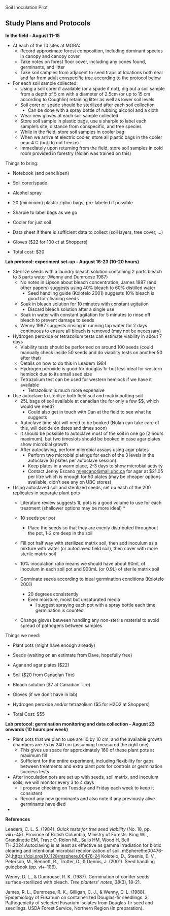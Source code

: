 Soil Inoculation Pilot

## Study Plans and Protocols

**In the field \- August 11-15**

* At each of the 10 sites at MORA:  
  * Record approximate forest composition, including dominant species in canopy and canopy cover  
  * Take notes on forest floor cover, including any cones found, germinants, and litter  
  * Take soil samples from adjacent to seed traps at locations both near and far from adult conspecific tree according to the protocol below  
* For each soil sample collected:  
  * Using a soil corer if available (or a spade if not), dig out a soil sample from a depth of 5 cm with a diameter of 2.5cm (or up to 15 cm according to Coughlin) retaining litter as well as lower soil levels  
  * Soil corer or spade should be sterilized after each soil collection  
    * Can be done with a spray bottle of rubbing alcohol and a cloth  
  * Wear new gloves at each soil sample collected  
  * Store soil sample in plastic bags, use a sharpie to label each sample’s site, distance from conspecific, and tree species  
  * While in the field, store soil samples in cooler bag  
  * When we arrive at electric cooler, store all plastic bags in the cooler near 4 C (but do not freeze)   
  * Immediately upon returning from the field, store soil samples in cold room provided in forestry (Nolan was trained on this)

Things to bring:

- Notebook (and pencil/pen)  
- Soil corer/spade  
- Alcohol spray   
- 20 (minimium) plastic ziploc bags, pre-labeled if possible  
- Sharpie to label bags as we go  
- Cooler for just soil  
- Data sheet if there is sufficient data to collect (soil layers, tree cover, …)
- Gloves ($22 for 100 ct at Shoppers)

- Total cost: $30

**Lab protocol: experiment set-up \- August 16-23 (10-20 hours)**

* Sterilize seeds with a laundry bleach solution containing 2 parts bleach to 3 parts water (Wenny and Dumroese 1987\)
  * No notes in Lipson about bleach concentration, James 1987 (and other papers) suggests using 40% bleach to 60% distilled water
    * Seed handling guide (Kolotelo 2001) suggests 10% bleach is good for cleaning seeds
  * Soak in bleach solution for 10 minutes with constant agitation  
    * Discard bleach solution after a single use  
  * Soak in water with constant agitation for 5 minutes to rinse off bleach to prevent damage to seeds  
  * Wenny 1987 suggests rinsing in running tap water for 2 days continuous to ensure all bleach is removed (may not be necessary)  
* Hydrogen peroxide or tetrazolium tests can estimate viability in about 7 days
  * Viability tests should be performed on around 100 seeds (could manually check inside 50 seeds and do viability tests on another 50 after that)
  * Details on how to do this in Leadem 1984  
  * Hydrogen peroxide is good for douglas fir but less ideal for western hemlock due to its small seed size  
  * Tetrazolium test can be used for western hemlock if we have it available  
    * Tetrazolium is much more expensive  
* Use autoclave to sterilize both field soil and matrix potting soil   
  * 25L bags of soil available at canadian tire for only a few $$, which would we need?   
    * Could also get in touch with Dan at the field to see what he suggests  
  * Autoclave time slot will need to be booked (Nolan can take care of this, will decide on dates and times soon)  
  * It should be possible to autoclave most of the soil in one go (2 hours maximum), but two timeslots should be booked in case agar plates show microbial growth  
  * After autoclaving, perform microbial assays using agar plates  
    * Perform two microbial platings for each of the 3 levels in the autoclave (6 plates per autoclave session)
    * Keep plates in a warm place, 2-3 days to show microbial activity
    * Contact Jenny Escano [mjescano@mail.ubc.ca](mailto:mjescano@mail.ubc.ca) for agar at $21.05 per litre which is enough for 50 plates (may be cheaper options available, didn’t see any on UBC stores)  
* Using autoclaved soil and sterilized seeds, set up each of the 200 replicates in separate plant pots  
  * Literature review suggests 1L pots is a good volume to use for each treatment (shallower options may be more ideal)
    *  
  * 10 seeds per pot  
    * Place the seeds so that they are evenly distributed throughout the pot, 1-2 cm deep in the soil  
  * Fill pot half way with sterilized matrix soil, then add inoculum as a mixture with water (or autoclaved field soil), then cover with more sterile matrix soil   
  * 10% inoculation ratio means we should have about 90mL of inoculum in each soil pot and 900mL (or 0.9L) of sterile matrix soil  
  * Germinate seeds according to ideal germination conditions (Kolotelo 2001)
    * 20 degrees consistently
    * Even moisture, moist but unsaturated media
      * I suggest spraying each pot with a spray bottle each time germination is counted
       
  * Change gloves between handling any non-sterile material to avoid spread of pathogens between samples 

Things we need:

- Plant pots (might have enough already)  
- Seeds (waiting on an estimate from Dave, hopefully free)
- Agar and agar plates ($22)
- Soil ($20 from Canadian Tire)
- Bleach solution ($7 at Canadian Tire)
- Gloves (if we don’t have in lab)  
- Hydrogen peroxide and/or tetrazolium ($5 for H2O2 at Shoppers)

- Total Cost: $55

**Lab protocol: germination monitoring and data collection \- August 23 onwards (10 hours per week)**

* Plant pots that we plan to use are 10 by 10 cm, and the available growth chambers are 75 by 240 cm (assuming I measured the right one)   
  * This gives us space for approximately 160 of these plant pots at maximum fill  
  * Sufficient for the entire experiment, including flexibility for gaps between treatments and extra plant pots for controls or germination success tests  
* After inoculation pots are set up with seeds, soil matrix, and inoculum soils, we will monitor every 3 to 4 days  
  * I propose checking on Tuesday and Friday each week to keep it consistent  
  * Record any new germinants and also note if any previously alive germinants have died  
* 

 

 

**References**

Leadem, C. L. S. (1984). *Quick tests for tree seed viability* (No. 18, pp. viii+-45). Province of British
    Columbia, Ministry of Forests.
King WL, Grandinette EM, Trase O, Rolon ML, Salis HM, Wood H, Bell TH.2024.Autoclaving is at least as effective as gamma irradiation for biotic
    clearing and intentional microbial recolonization of soil. mSphere9:e00476-24.https://doi.org/10.1128/msphere.00476-24
    Kolotelo, D., Steenis, E. V., Peterson, M., Bennett, R., Trotter, D., & Dennis, J. (2001). Seed handling guidebook (pp. vi+-106).

Wenny, D. L., & Dumroese, R. K. (1987). Germination of conifer seeds surface-sterilized with bleach.
    *Tree planters’ notes*, *38*(3), 18-21.

James, R. L., Dumroese, R. K., Gilligan, C. J., & Wenny, D. L. (1988). Epidemiology of Fusarium on containerized Douglas-fir
    seedlings. 3. Pathogenicity of selected Fusarium isolates from Douglas-fir seed and seedlings. USDA Forest Service, Northern
    Region (In preparation).

 

